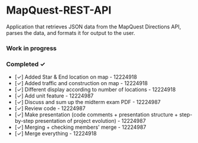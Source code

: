 # MapQuest-REST-API
Application that retrieves JSON data from the MapQuest Directions API, parses the data, and formats it for output to the user.

### Work in progress

### Completed ✓
- [✓] Added Star & End location on map - 12224918
- [✓] Added traffic and construction on map - 12224918
- [✓] Different display according to number of locations - 12224918
- [✓] Add unit feature - 12224987
- [✓] Discuss and sum up the midterm exam PDF - 12224987
- [✓] Review code - 12224987
- [✓] Make presentation (code comments + presentation structure + step-by-step presentation of project evolution) - 12224987
- [✓] Merging + checking members' merge - 12224987
- [✓] Merge everything - 12224918
